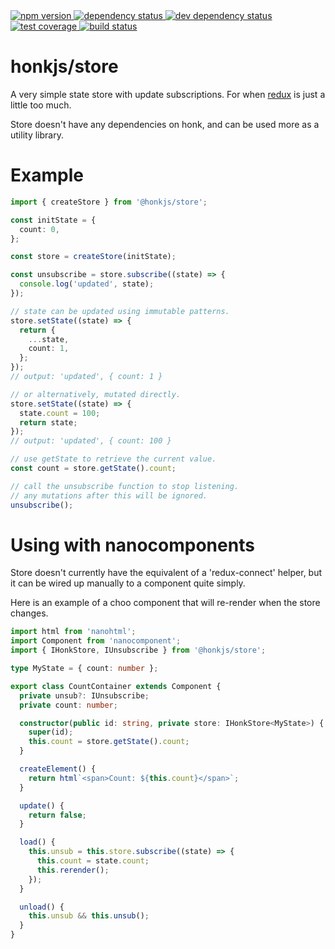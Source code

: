 <div>
  <!-- npm -->
  <a href="https://www.npmjs.com/package/@honkjs/store">
    <img src="https://img.shields.io/npm/v/@honkjs/store.svg?style=flat-square" alt="npm version" />
  </a>
  <!--  dependencies -->
  <a href="https://david-dm.org/honkjs/store">
    <img src="https://david-dm.org/honkjs/store.svg?style=flat-square" alt="dependency status" />
  </a>
  <!-- dev dependencies  -->
  <a href="https://david-dm.org/honkjs/store&type=dev">
    <img src="https://david-dm.org/honkjs/store/dev-status.svg?style=flat-square" alt="dev dependency status" />
  </a>
  <!-- coverage -->
  <a href="https://codecov.io/github/honkjs/store">
    <img src="https://img.shields.io/codecov/c/github/honkjs/store/master.svg?style=flat-square" alt="test coverage" />
  </a>
  <!-- build -->
  <a href="https://travis-ci.org/honkjs/store">
    <img src="https://img.shields.io/travis/honkjs/store/master.svg?style=flat-square" alt="build status" />
  </a>
</div>

# honkjs/store

A very simple state store with update subscriptions. For when [redux](https://redux.js.org/) is just a little too much.

Store doesn't have any dependencies on honk, and can be used more as a utility library.

# Example

```ts
import { createStore } from '@honkjs/store';

const initState = {
  count: 0,
};

const store = createStore(initState);

const unsubscribe = store.subscribe((state) => {
  console.log('updated', state);
});

// state can be updated using immutable patterns.
store.setState((state) => {
  return {
    ...state,
    count: 1,
  };
});
// output: 'updated', { count: 1 }

// or alternatively, mutated directly.
store.setState((state) => {
  state.count = 100;
  return state;
});
// output: 'updated', { count: 100 }

// use getState to retrieve the current value.
const count = store.getState().count;

// call the unsubscribe function to stop listening.
// any mutations after this will be ignored.
unsubscribe();
```

# Using with nanocomponents

Store doesn't currently have the equivalent of a 'redux-connect' helper, but it can be wired up manually to a component quite simply.

Here is an example of a choo component that will re-render when the store changes.

```ts
import html from 'nanohtml';
import Component from 'nanocomponent';
import { IHonkStore, IUnsubscribe } from '@honkjs/store';

type MyState = { count: number };

export class CountContainer extends Component {
  private unsub?: IUnsubscribe;
  private count: number;

  constructor(public id: string, private store: IHonkStore<MyState>) {
    super(id);
    this.count = store.getState().count;
  }

  createElement() {
    return html`<span>Count: ${this.count}</span>`;
  }

  update() {
    return false;
  }

  load() {
    this.unsub = this.store.subscribe((state) => {
      this.count = state.count;
      this.rerender();
    });
  }

  unload() {
    this.unsub && this.unsub();
  }
}
```
